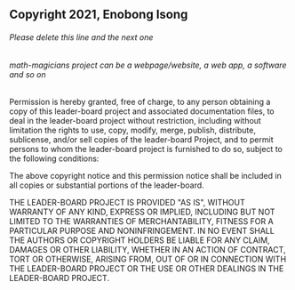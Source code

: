## Copyright 2021, Enobong Isong

###### Please delete this line and the next one
###### math-magicians project can be a webpage/website, a web app, a software and so on

Permission is hereby granted, free of charge, to any person obtaining a copy of this leader-board project and associated documentation files, to deal in the leader-board project without restriction, including without limitation the rights to use, copy, modify, merge, publish, distribute, sublicense, and/or sell copies of the leader-board Project, and to permit persons to whom the leader-board project is furnished to do so, subject to the following conditions:

The above copyright notice and this permission notice shall be included in all copies or substantial portions of the leader-board.

THE LEADER-BOARD PROJECT IS PROVIDED "AS IS", WITHOUT WARRANTY OF ANY KIND, EXPRESS OR IMPLIED, INCLUDING BUT NOT LIMITED TO THE WARRANTIES OF MERCHANTABILITY, FITNESS FOR A PARTICULAR PURPOSE AND NONINFRINGEMENT. IN NO EVENT SHALL THE AUTHORS OR COPYRIGHT HOLDERS BE LIABLE FOR ANY CLAIM, DAMAGES OR OTHER LIABILITY, WHETHER IN AN ACTION OF CONTRACT, TORT OR OTHERWISE, ARISING FROM, OUT OF OR IN CONNECTION WITH THE LEADER-BOARD PROJECT OR THE USE OR OTHER DEALINGS IN THE LEADER-BOARD PROJECT.
